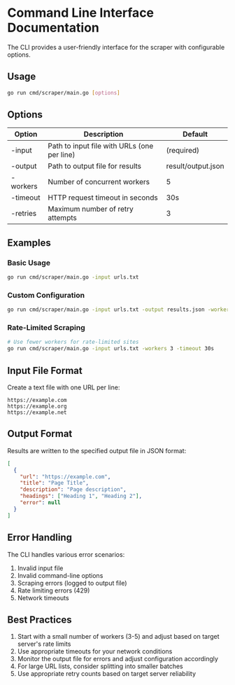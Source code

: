 # Command Line Interface Documentation

The CLI provides a user-friendly interface for the scraper with configurable options.

## Usage

```bash
go run cmd/scraper/main.go [options]
```

## Options

| Option    | Description                                    | Default           |
|-----------|------------------------------------------------|-------------------|
| -input    | Path to input file with URLs (one per line)    | (required)        |
| -output   | Path to output file for results                | result/output.json|
| -workers  | Number of concurrent workers                   | 5                 |
| -timeout  | HTTP request timeout in seconds                | 30s               |
| -retries  | Maximum number of retry attempts               | 3                 |

## Examples

### Basic Usage
```bash
go run cmd/scraper/main.go -input urls.txt
```

### Custom Configuration
```bash
go run cmd/scraper/main.go -input urls.txt -output results.json -workers 10 -timeout 60s -retries 5
```

### Rate-Limited Scraping
```bash
# Use fewer workers for rate-limited sites
go run cmd/scraper/main.go -input urls.txt -workers 3 -timeout 30s
```

## Input File Format

Create a text file with one URL per line:
```
https://example.com
https://example.org
https://example.net
```

## Output Format

Results are written to the specified output file in JSON format:
```json
[
  {
    "url": "https://example.com",
    "title": "Page Title",
    "description": "Page description",
    "headings": ["Heading 1", "Heading 2"],
    "error": null
  }
]
```

## Error Handling

The CLI handles various error scenarios:
1. Invalid input file
2. Invalid command-line options
3. Scraping errors (logged to output file)
4. Rate limiting errors (429)
5. Network timeouts

## Best Practices

1. Start with a small number of workers (3-5) and adjust based on target server's rate limits
2. Use appropriate timeouts for your network conditions
3. Monitor the output file for errors and adjust configuration accordingly
4. For large URL lists, consider splitting into smaller batches
5. Use appropriate retry counts based on target server reliability
``` 